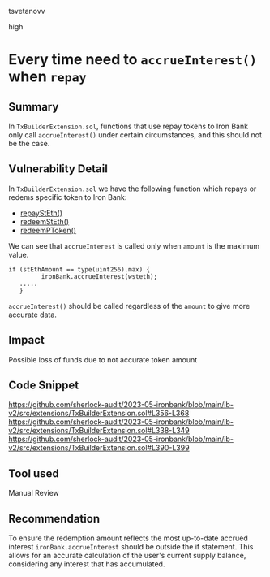 tsvetanovv

high

# Every time need to `accrueInterest()` when `repay`

## Summary
In `TxBuilderExtension.sol`, functions that use repay tokens to Iron Bank only call `accrueInterest()` under certain circumstances, and this should not be the case. 

## Vulnerability Detail
In `TxBuilderExtension.sol` we have the following function which repays or redems specific token to Iron Bank:
- [repayStEth()](https://github.com/sherlock-audit/2023-05-ironbank/blob/main/ib-v2/src/extensions/TxBuilderExtension.sol#L356-L368)
- [redeemStEth()](https://github.com/sherlock-audit/2023-05-ironbank/blob/main/ib-v2/src/extensions/TxBuilderExtension.sol#L338-L349)
- [redeemPToken()](https://github.com/sherlock-audit/2023-05-ironbank/blob/main/ib-v2/src/extensions/TxBuilderExtension.sol#L390-L399)

We can see that `accrueInterest` is called only when `amount` is the maximum value.

```solidity
if (stEthAmount == type(uint256).max) {
         ironBank.accrueInterest(wsteth);
   .....
   }
```

 `accrueInterest()` should be called regardless of the `amount` to give more accurate data.

## Impact

Possible loss of funds due to not accurate token amount

## Code Snippet
https://github.com/sherlock-audit/2023-05-ironbank/blob/main/ib-v2/src/extensions/TxBuilderExtension.sol#L356-L368
https://github.com/sherlock-audit/2023-05-ironbank/blob/main/ib-v2/src/extensions/TxBuilderExtension.sol#L338-L349
https://github.com/sherlock-audit/2023-05-ironbank/blob/main/ib-v2/src/extensions/TxBuilderExtension.sol#L390-L399

## Tool used

Manual Review

## Recommendation

To ensure the redemption amount reflects the most up-to-date accrued interest `ironBank.accrueInterest` should be outside the if statement. This allows for an accurate calculation of the user's current supply balance, considering any interest that has accumulated.
